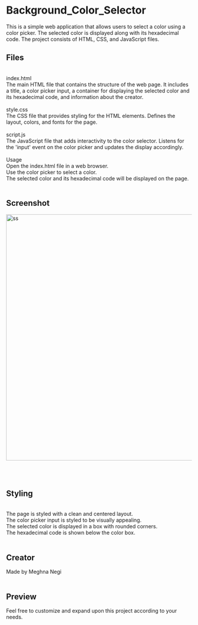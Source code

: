 # Background_Color_Selector

This is a simple web application that allows users to select a color using a color picker. The selected color is displayed along with its hexadecimal code. The project consists of HTML, CSS, and JavaScript files.
<br>
## Files
<br>
index.html
<br>
The main HTML file that contains the structure of the web page. It includes a title, a color picker input, a container for displaying the selected color and its hexadecimal code, and information about the creator.
<br>
<br>
style.css
<br>
The CSS file that provides styling for the HTML elements. Defines the layout, colors, and fonts for the page.
<br>
<br>
script.js
<br>
The JavaScript file that adds interactivity to the color selector. Listens for the 'input' event on the color picker and updates the display accordingly.
<br>
<br>
Usage
<br>
Open the index.html file in a web browser. <br>
Use the color picker to select a color. <br>
The selected color and its hexadecimal code will be displayed on the page. <br>
<br>

## Screenshot <br>
<img width="668" alt="ss" src="https://github.com/meghnanegi02/Background_Color_Selector/assets/122456280/ef4cabd7-d397-4277-b480-3d3c95d1a8f4">


<br><br>

## Styling
<br>
The page is styled with a clean and centered layout. <br>
The color picker input is styled to be visually appealing. <br>
The selected color is displayed in a box with rounded corners. <br>
The hexadecimal code is shown below the color box. <br>
<br>

## Creator<br>
Made by Meghna Negi<br><br>
## Preview<br>

Feel free to customize and expand upon this project according to your needs.
